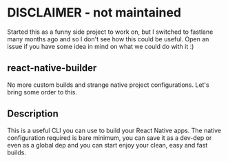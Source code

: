 # DISCLAIMER - not maintained
Started this as a funny side project to work on, but I switched to fastlane many months ago and so I don't see how this could be useful.
Open an issue if you have some idea in mind on what we could do with it :)

## react-native-builder

No more custom builds and strange native project configurations.
Let's bring some order to this.

## Description

This is a useful CLI you can use to build your React Native apps.
The native configuration required is bare minimum, you can save it as a dev-dep or even as a global dep and you can start enjoy your clean, easy and fast builds.
